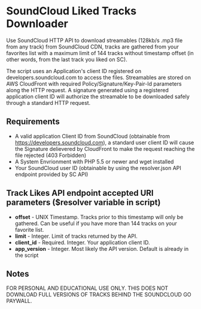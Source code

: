 # SoundCloud Liked Tracks Downloader
Use SoundCloud HTTP API to download streamables (128kb/s .mp3 file from any track) from SoundCloud CDN, tracks are gathered from your favorites list with a maximum limit of 144 tracks without timestamp offset (in other words, from the last track you liked on SC).

The script uses an Application's client ID registered on developers.soundcloud.com to access the files. Streamables are stored on AWS  CloudFront with required Policy/Signature/Key-Pair-Id parameters along the HTTP request. A signature generated using a registered application client ID will authorize the streamable to be downloaded safely through a standard HTTP request.

## Requirements
* A valid application Client ID from SoundCloud (obtainable from https://developers.soundcloud.com), a standard user client ID will cause the Signature delievered by CloudFront to make the request reaching the file rejected (403 Forbidden)
* A System Envrionment with PHP 5.5 or newer and wget installed
* Your SoundCloud user ID (obtainable by using the resolver.json API endpoint provided by SC API)

## Track Likes API endpoint accepted URI parameters ($resolver variable in script)
* **offset** - UNIX Timestamp. Tracks prior to this timestamp will only be gathered. Can be useful if you have more than 144 tracks on your favorite list.
* **limit** - Integer. Limit of tracks returned by the API.
* **client_id** - Required. Integer. Your application client ID.
* **app_version** - Integer. Most likely the API version. Default is already in the script

## Notes
FOR PERSONAL AND EDUCATIONAL USE ONLY. THIS DOES NOT DOWNLOAD FULL VERSIONS OF TRACKS BEHIND THE SOUNDCLOUD GO PAYWALL.
